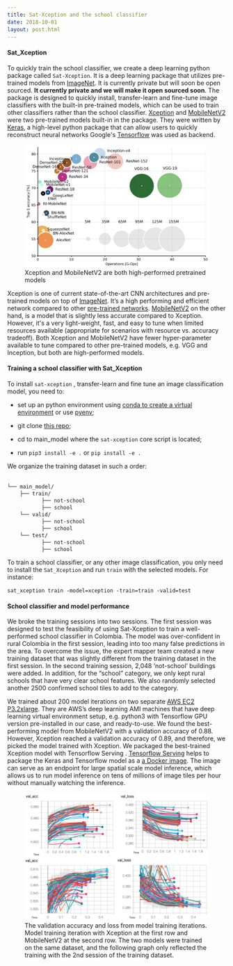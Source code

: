 ```yaml
---
title: Sat-Xception and the school classifier
date: 2018-10-01
layout: post.html
---
```


#### Sat_Xception

To quickly train the school classifier, we create a deep learning python package called `Sat-Xception`. It is a deep learning package that utilizes pre-trained models from [ImageNet](https://en.wikipedia.org/wiki/ImageNet). It is currently private but will soon be open sourced. **It currently private and we will make it open sourced soon**. The package is designed to quickly install, transfer-learn and fine-tune image classifiers with the built-in pre-trained models, which can be used to train other classifiers rather than the school classifier. [Xception](https://arxiv.org/abs/1610.02357) and [MobileNetV2](http://keras.io/applications/) were two pre-trained models built-in in the package. They were written by [Keras](http://keras.io/), a high-level python package that can allow users to quickly reconstruct neural networks Google's [Tensorflow](https://www.tensorflow.org) was used as backend.  

<figure class="align-center">
<img src="/assets/graphics/content/methodology/DCNNs.jpeg" alt="Put unmapped schools on the map with machine learning" />
<figcaption> Xception and MobileNetV2 are both high-performed pretrained models</figcaption>
</figure>

Xception is one of current state-of-the-art CNN architectures and pre-trained models on top of [ImageNet](http://www.image-net.org/).  It’s a high performing and efficient network compared to other [pre-trained networks]( http://keras.io/applications/). [MobileNetV2](https://arxiv.org/abs/1801.04381) on the other hand, is a model that is slightly less accurate compared to Xception. However, it's a very light-weight, fast, and easy to tune when limited resources available (appropriate for scenarios with resource vs. accuracy tradeoff). Both Xception and MobileNetV2 have fewer hyper-parameter available to tune compared to other pre-trained models, e.g. VGG and Inception, but both are high-performed models.


#### Training a school classifier with Sat_Xception

To install `sat-xception` , transfer-learn and fine tune an image classification model, you need to:

- set up an python environment using [conda to create a virtual environment](https://uoa-eresearch.github.io/eresearch-cookbook/recipe/2014/11/20/conda/) or use [pyenv](https://gist.github.com/Geoyi/f55ed54d24cc9ff1c14bd95fac21c042);

- git clone [this repo](https://github.com/developmentseed/unicef-schools.git);
- cd to main_model where the `sat-xception` core script is located;
- run `pip3 install -e .` or `pip install -e .`

We organize the training dataset in such a order:

```

└── main_model/
    ├── train/
           ├── not-school
           ├── school
    └── valid/
           ├── not-school
           ├── school
    └── test/
           ├── not-school
           ├── school
```

To train a school classifier, or any other image classification, you only need to install the `Sat_Xception` and run `train` with the selected models. For instance:

```{bash}
sat_xception train -model=xception -train=train -valid=test
```

#### School classifier and model performance

We broke the training sessions into two sessions. The first session was designed to test the feasibility of using Sat-Xception to train a well-performed school classifier in Colombia. The model was over-confident in rural Colombia in the first session, leading into  too many false predictions in the area. To overcome the issue, the expert mapper team created a new training dataset that was slightly different from the training dataset in the first session. In the second training session, 2,048 ‘not-school’ buildings were added. In addition, for the “school” category, we only kept rural schools that have very clear school features. We also randomly selected another 2500 confirmed school tiles to add to the category.  

We trained about 200 model iterations on two separate [AWS EC2](https://aws.amazon.com/ec2)  [P3.2xlarge](https://aws.amazon.com/ec2/instance-types/p3/). They are AWS’s deep learning AMI machines that have deep learning virtual environment setup, e.g. python3 with Tensorflow GPU version pre-installed in our case, and ready-to-use.  We found the best-performing model from MobileNetV2 with a validation accuracy of 0.88. However, Xception reached a validation accuracy of 0.89, and therefore, we picked the model trained with Xception. We packaged the best-trained Xception model with Tensorflow Serving . [Tensorflow Serving](https://www.tensorflow.org/tfx/guide/serving) helps to package the Keras and Tensorflow model as a [a Docker image](https://docs.docker.com/v17.09/engine/userguide/storagedriver/imagesandcontainers/). The image can serve as an endpoint for large spatial scale model inference, which allows us to run model inference on tens of millions of image tiles per hour without manually watching the inference.

<figure class="align-center">
<img src="assets/graphics/content/methodology/val_acc_loss_cv4gc.png" alt="ML accuracy" />
<figcaption> The validation accuracy and loss from model training iterations. Model training iteration with Xception at the first row and MobileNetV2 at the second row. The two models were trained on the same dataset, and the following graph only reflected the training with the 2nd session of the training dataset.</figcaption>
</figure>
